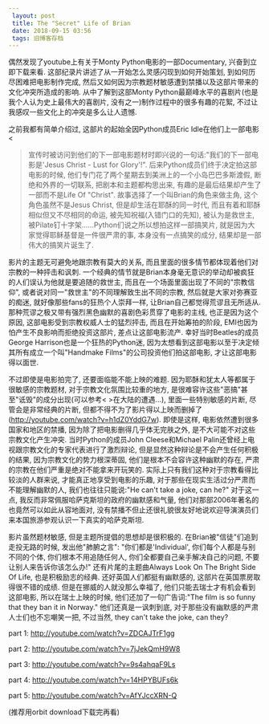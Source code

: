 ```yaml
---
 layout: post
 title: The "Secret" Life of Brian
 date: 2018-09-15 03:56
 tags: 旧博客存档
---
```

偶然发现了youtube上有关于Monty Python电影的一部Documentary, 兴奋到立即下载来看.
这部纪录片讲述了从一开始怎么灵感闪现到如何开始策划, 到如何历尽困难把电影制作完成,
然后又如何因为宗教题材敏感遭到禁播以及这部片带来的文化冲突所造成的影响. 从中了解到这部Monty
Python最巅峰水平的喜剧片(也是我个人认为史上最伟大的喜剧片, 没有之一)制作过程中的很多有趣的花絮, 不过让我感叹一些文化上的冲突是多么让人遗憾.



之前我都有简单介绍过, 这部片的起始全因Python成员Eric Idle在他们上一部电影<
>宣传时被访问到他们的下一部电影题材时即兴说的一句话:"我们的下一部电影是'Jesus Christ - Lust for Glory'!".
后来Python成员们终于决定拍这部电影的时候, 他们专门花了两个星期去到美洲上的一个小岛巴巴多斯渡假, 断绝和外界的一切联系, 把剧本和主题都构思出来,
有趣的是最后结果却产生了一部而不是Life Of "Christ". 故事选择了一个叫Brian的角色来做主角, 这个角色虽然不是Jesus Christ,
但是却生活在耶酥的同一时代, 而且有着和耶酥相似但又不尽相同的命运, 被先知祝福(入错门口的先知), 被认为是救世主,
被Pilate钉十字架......Python们说之所以想拍这样一部搞笑片, 就是因为大家觉得耶稣基督是一件很严肃的事, 本身没有一点搞笑的成分,
结果却是一部伟大的搞笑片诞生了.



影片的主题无可避免地跟宗教有莫大的关系, 而且里面的很多情节都体现着他们对宗教的一种抨击和讽刺.
一个经典的情节就是Brian本身毫无意识的举动却被疯狂的人们误认为他就是要追随的救世主, 而且在一个场面里面出现了不同的"宗教信仰",
或者说对同一"救世主"的不同理解致生出不同的宗教, 然后就是大家对弥赛亚的痴迷, 就好像那些fans的狂热个人崇拜一样,
让Brian自己都觉得荒谬且无所适从. 那种荒谬之极又带有强烈黑色幽默的喜剧色彩贯穿了电影的主线, 也正是因为这个原因,
这部电影受到宗教权威人士的猛烈抨击, 而且在开始筹拍的阶段, EMI也因为怕产生不良影响而拒绝投资这部片, 差点让这部电影流产.
幸好当时Beatles的成员George Harrison也是一个狂热的Python迷, 因为太想看到这部电影以至于决定倾其所有成立一个叫"Handmake
Films"的公司投资他们拍这部电影, 才让这部电影得以面世.



不过即使是电影拍完了, 还要面临能不能上映的难题. 因为耶酥和犹太人等都属于很敏感的宗教题材, 对于宗教文化氛围比较重的地方,
是很难容许这些"恶搞"甚至"诋毁"的成分出现(可以参考< >在大陆的遭遇...), 里面一些特别敏感的片断, 尽管会是非常经典的片断,
但都不得不为了影片得以上映而删掉了(<http://youtube.com/watch?v=h1dZ0YddG7w>). 即使是这样,
电影依然遭到很多国家和地区的禁播, 因为除了把电影删得几乎体无完肤之外, 是不大可能不对这些宗教文化产生冲突. 当时Python的成员John
Cleese和Michael Palin还曾经上电视跟宗教文化的专家代表进行了激烈辩论, 但是显然这种辩论是不会产生任何积极的结果,
因为宗教文化的势力根深蒂固, 他们是根本不会容许这种幽默的存在, 严肃的宗教在他们严重是绝对不能拿来开玩笑的.
实际上只有我们这种对于宗教看得比较淡的人群来说, 才能真正地享受到电影的乐趣, 对于那些在现实生活过分严肃而不能理解幽默的人, 我们也往往只能说:"He
can't take a joke, can he?" 对于这一点, 我反而非常佩服哈萨克斯坦的政府的幽默感和气量,
他们对那部2006年著名的也竟然可以如此从容地面对, 没有禁播不但止还很礼貌很友好地说欢迎导演演员们来本国旅游参观认识一下真实的哈萨克斯坦.



影片虽然题材敏感, 但是主题所提倡的思想却是很积极的. 在Brian被"信徒"们追到走投无路的时候, 发出他"肺腑之言":
"你们都是'Individual', 你们每个人都是与别不同的个体, 你们根本不用追随任何人, 你们全都要自己亲手解决自己的问题,
不要让别人来告诉你该怎么办!" 还有片尾的主题曲Always Look On The Bright Side Of Life, 也是积极励志的经典.
还好英国人们都挺有幽默感的, 这部片在英国票房取得很不错的成绩. 但是在挪威的人就没那么幸福了, 他们只能去瑞士才有机会看到这部电影,
所以在瑞士上映的时候, 他们还加了一句广告词:"The film is so funny that they ban it in Norway."
他们还真是一讽刺到底, 对于那些没有幽默感的严肃人士们也不忘嘲笑一把, 不过当然, they can't take the joke, can they?



part 1: <http://youtube.com/watch?v=ZDCAJTrF1gg>

part 2: <http://youtube.com/watch?v=7jJekQmH9W8>

part 3: <http://youtube.com/watch?v=9s4ahqaF9Ls>

part 4: <http://youtube.com/watch?v=14HPYBUFs6k>

part 5: <http://youtube.com/watch?v=AfYJccXRN-Q>

(推荐用orbit download下载完再看)

